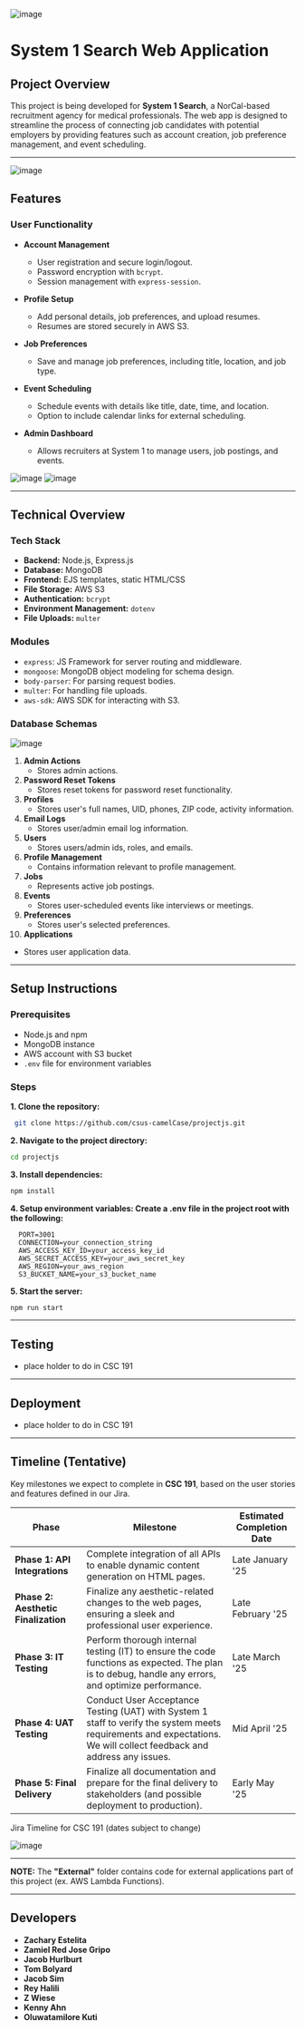 ![image](https://github.com/user-attachments/assets/9bd614d9-fb19-4c54-b082-4d639b1aea9a)

# System 1 Search Web Application

## Project Overview
This project is being developed for **System 1 Search**, a NorCal-based recruitment agency for medical professionals. The web app is designed to streamline the process of connecting job candidates with potential employers by providing features such as account creation, job preference management, and event scheduling. 

---
![image](https://github.com/user-attachments/assets/e70eb73b-fc83-4bfb-be95-8c01a2df7712)

## Features

### User Functionality
- **Account Management**
  - User registration and secure login/logout.
  - Password encryption with `bcrypt`.
  - Session management with `express-session`.

- **Profile Setup**
  - Add personal details, job preferences, and upload resumes.
  - Resumes are stored securely in AWS S3.

- **Job Preferences**
  - Save and manage job preferences, including title, location, and job type.

- **Event Scheduling**
  - Schedule events with details like title, date, time, and location.
  - Option to include calendar links for external scheduling.

- **Admin Dashboard**
  - Allows recruiters at System 1 to manage users, job postings, and events.

![image](https://github.com/user-attachments/assets/10c083b6-5d85-428a-8f9e-1b4d1ef75811) ![image](https://github.com/user-attachments/assets/7b7c6501-15be-445b-9667-4a6060151bed)


---

## Technical Overview

### Tech Stack
- **Backend:** Node.js, Express.js
- **Database:** MongoDB
- **Frontend:** EJS templates, static HTML/CSS
- **File Storage:** AWS S3
- **Authentication:** `bcrypt`
- **Environment Management:** `dotenv`
- **File Uploads:** `multer`

### Modules
- `express`: JS Framework for server routing and middleware.
- `mongoose`: MongoDB object modeling for schema design.
- `body-parser`: For parsing request bodies.
- `multer`: For handling file uploads.
- `aws-sdk`: AWS SDK for interacting with S3.

### Database Schemas
![image](https://github.com/user-attachments/assets/78262c1f-3667-4915-9e2a-f9317223a061)

1. **Admin Actions**
   - Stores admin actions.
2. **Password Reset Tokens**
   - Stores reset tokens for password reset functionality.
3. **Profiles**
   - Stores user's full names, UID, phones, ZIP code, activity information.
4. **Email Logs**
   - Stores user/admin email log information.
5. **Users**
   - Stores users/admin ids, roles, and emails.
6. **Profile Management**
   - Contains information relevant to profile management.
7. **Jobs**
   - Represents active job postings.
8. **Events**
   - Stores user-scheduled events like interviews or meetings.
9. **Preferences**
   - Stores user's selected preferences.
10. **Applications**
   - Stores user application data.

---

## Setup Instructions

### Prerequisites
- Node.js and npm
- MongoDB instance
- AWS account with S3 bucket
- `.env` file for environment variables

### Steps
**1. Clone the repository:**
  ```bash
   git clone https://github.com/csus-camelCase/projectjs.git
   ```
**2. Navigate to the project directory:**
   ```bash
   cd projectjs
   ```
**3. Install dependencies:**
  ```bash
  npm install
  ```
**4. Setup environment variables: Create a .env file in the project root with the following:**
```plaintext
  PORT=3001
  CONNECTION=your_connection_string
  AWS_ACCESS_KEY_ID=your_access_key_id
  AWS_SECRET_ACCESS_KEY=your_aws_secret_key
  AWS_REGION=your_aws_region
  S3_BUCKET_NAME=your_s3_bucket_name
```
**5. Start the server:** 
  ```bash
  npm run start
  ```

--- 

## Testing
- place holder to do in CSC 191
  
---

## Deployment
- place holder to do in CSC 191 

---

## Timeline (Tentative)

Key milestones we expect to complete in **CSC 191**, based on the user stories and features defined in our Jira.

| Phase                     | Milestone                                      | Estimated Completion Date |
|---------------------------|----------------------------------------------------------|---------------------------|
| **Phase 1: API Integrations** | Complete integration of all APIs to enable dynamic content generation on HTML pages. | Late January '25 |
| **Phase 2: Aesthetic Finalization** | Finalize any aesthetic-related changes to the web pages, ensuring a sleek and professional user experience. | Late February '25 |
| **Phase 3: IT Testing** | Perform thorough internal testing (IT) to ensure the code functions as expected. The plan is to debug, handle any errors, and optimize performance. | Late March '25 |
| **Phase 4: UAT Testing** | Conduct User Acceptance Testing (UAT) with System 1 staff to verify the system meets requirements and expectations. We will collect feedback and address any issues. | Mid April '25 |
| **Phase 5: Final Delivery** | Finalize all documentation and prepare for the final delivery to stakeholders (and possible deployment to production). | Early May '25 |


Jira Timeline for CSC 191 (dates subject to change)

![image](https://github.com/user-attachments/assets/5a75224a-6808-4870-b645-6e0cab0baba5)




---

**NOTE:** The **"External"** folder contains code for external applications part of this project (ex. AWS Lambda Functions). 

---





## Developers
- **Zachary Estelita**
- **Zamiel Red Jose Gripo**
- **Jacob Hurlburt**
- **Tom Bolyard**
- **Jacob Sim**
- **Rey Halili**
- **Z Wiese**
- **Kenny Ahn**
- **Oluwatamilore Kuti**
